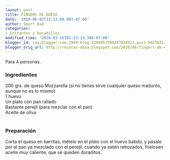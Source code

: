 ```yaml
---
layout: post
title: FINGERS DE QUESO
date: '2010-06-02T13:13:00.001-07:00'
author: Smurf Dad
categories:
- Entrantes y bocadillos
modified_time: '2016-03-16T01:53:13.304-07:00'
blogger_id: tag:blogger.com,1999:blog-5299957599287034512.post-5653631182535840616
blogger_orig_url: http://recetas-desa.blogspot.com/2010/06/fingers-de-queso.html
---
```


Para 4 personas.<br /><h3>Ingredientes</h3>200 grs. de queso Mozzarella (si no tienes sirve cualquier queso madurito, aunque no es lo mismo)<br />1 huevo<br />Un plato con pan rallado<br />Bastante perejil (para mezclar con el pan)<br />Aceite de oliva<br /><br /><h3>Preparación</h3>Corta el queso en barritas, mételo en el plato con el huevo batido, y pásalo por el pan ya mezclado con el perejil. cuando ya estén rebozados, fríelosen aceite muy caliente, que se queden doraditos.